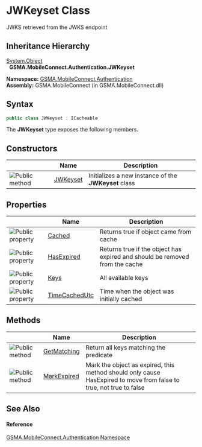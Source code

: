 JWKeyset Class
==============
JWKS retrieved from the JWKS endpoint


Inheritance Hierarchy
---------------------
[System.Object][1]  
  **GSMA.MobileConnect.Authentication.JWKeyset**  

**Namespace:** [GSMA.MobileConnect.Authentication][2]  
**Assembly:** GSMA.MobileConnect (in GSMA.MobileConnect.dll)

Syntax
------

```csharp
public class JWKeyset : ICacheable
```

The **JWKeyset** type exposes the following members.


Constructors
------------

                 | Name          | Description                                          
---------------- | ------------- | ---------------------------------------------------- 
![Public method] | [JWKeyset][3] | Initializes a new instance of the **JWKeyset** class 


Properties
----------

                   | Name               | Description                                                                 
------------------ | ------------------ | --------------------------------------------------------------------------- 
![Public property] | [Cached][4]        | Returns true if object came from cache                                      
![Public property] | [HasExpired][5]    | Returns true if the object has expired and should be removed from the cache 
![Public property] | [Keys][6]          | All available keys                                                          
![Public property] | [TimeCachedUtc][7] | Time when the object was initially cached                                   


Methods
-------

                 | Name             | Description                                                                                                        
---------------- | ---------------- | ------------------------------------------------------------------------------------------------------------------ 
![Public method] | [GetMatching][8] | Return all keys matching the predicate                                                                             
![Public method] | [MarkExpired][9] | Mark the object as expired, this method should only cause HasExpired to move from false to true, not true to false 


See Also
--------

#### Reference
[GSMA.MobileConnect.Authentication Namespace][2]  

[1]: http://msdn.microsoft.com/en-us/library/e5kfa45b
[2]: ../README.md
[3]: _ctor.md
[4]: Cached.md
[5]: HasExpired.md
[6]: Keys.md
[7]: TimeCachedUtc.md
[8]: GetMatching.md
[9]: MarkExpired.md
[10]: ../../_icons/Help.png
[Public method]: ../../_icons/pubmethod.gif "Public method"
[Public property]: ../../_icons/pubproperty.gif "Public property"